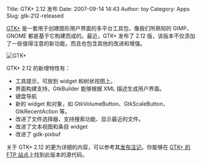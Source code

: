 Title: GTK+ 2.12 发布
Date: 2007-09-14 14:43
Author: toy
Category: Apps
Slug: gtk-212-released

[GTK+](http://www.gtk.org/)
是一套用于创建图形用户界面的多平台工具包，像我们所熟知的 GIMP、GNOME
都是基于它构建而成的。最近，GTK+ 发布了 2.12
版，该版本不仅添加了一些值得注意的新功能，而且也包含其他的改进和增强。

![GTK+](http://i.linuxtoy.org/i/2007/09/gtk-logo.gif)

GTK+ 2.12 的新增特性有：

-   工具提示，可放到 widget 和树状视图上。
-   界面构建支持，GtkBuilder 能够根据 XML 描述生成用户界面。
-   键盘导航
-   新的 widget 和对象，如
    GtkVolumeButton、GtkScaleButton、GtkRecentAction 等。
-   改进了文件选择器，支持搜索功能、显示最近的文件。
-   改进了文本视图和条目 widget
-   改进了 gdk-pixbuf

关于 GTK+ 2.12
的更为详细的内容，可以参考其[发布注记](http://www.gtk.org/gtk-2.12-notes.html)。你能够在
[GTK+ 的 FTP
站点](ftp://ftp.gtk.org/pub/gtk/2.12/)上找到此版本的源代码。

